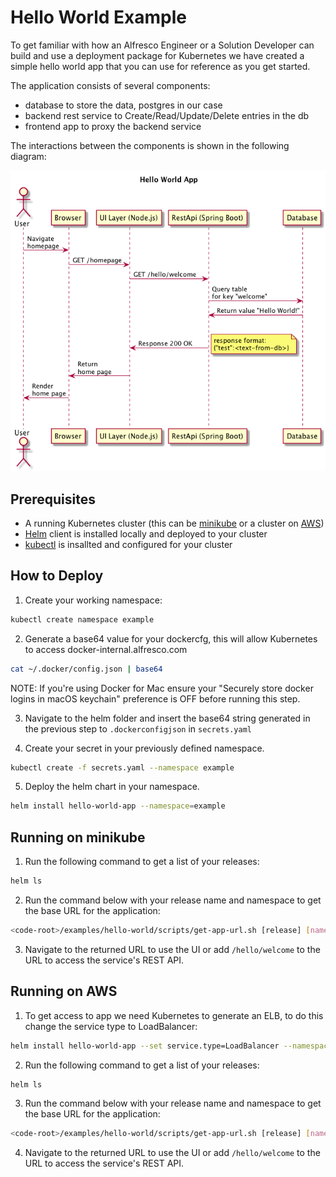 # Hello World Example 

To get familiar with how an Alfresco Engineer or a Solution Developer can build and use a deployment package for Kubernetes we have created a simple hello world app that you can use for reference as you get started.

The application consists of several components:
- database to store the data, postgres in our case
- backend rest service to Create/Read/Update/Delete entries in the db
- frontend app to proxy the backend service

The interactions between the components is shown in the following diagram:

![Sequence-diagram](./diagrams/sequence-diagram.png "sequence-diagram")

## Prerequisites

- A running Kubernetes cluster (this can be [minikube](https://kubernetes.io/docs/getting-started-guides/minikube/) or a cluster on [AWS](https://aws.amazon.com/blogs/compute/kubernetes-clusters-aws-kops/))
- [Helm](https://github.com/kubernetes/helm/blob/master/docs/install.md) client is installed locally and deployed to your cluster
- [kubectl](https://kubernetes.io/docs/tasks/tools/install-kubectl/) is insallted and configured for your cluster

## How to Deploy

1. Create your working namespace:

```bash
kubectl create namespace example 
```

2. Generate a base64 value for your dockercfg, this will allow Kubernetes to access docker-internal.alfresco.com

```bash
cat ~/.docker/config.json | base64 
```

NOTE: If you're using Docker for Mac ensure your "Securely store docker logins in macOS keychain" preference is OFF before running this step.

3. Navigate to the helm folder and insert the base64 string generated in the previous step to <code>.dockerconfigjson</code> in <code>secrets.yaml</code>

4. Create your secret in your previously defined namespace.

```bash
kubectl create -f secrets.yaml --namespace example
```

5. Deploy the helm chart in your namespace.

```bash
helm install hello-world-app --namespace=example
```

## Running on minikube

1. Run the following command to get a list of your releases:

```bash
helm ls
```

2. Run the command below with your release name and namespace to get the base URL for the application:

```bash
<code-root>/examples/hello-world/scripts/get-app-url.sh [release] [namespace]
```

3. Navigate to the returned URL to use the UI or add <code>/hello/welcome</code> to the URL to access the service's REST API.

## Running on AWS

1. To get access to app we need Kubernetes to generate an ELB, to do this change the service type to LoadBalancer:

```bash
helm install hello-world-app --set service.type=LoadBalancer --namespace=example
```

2. Run the following command to get a list of your releases:

```bash
helm ls
```

3. Run the command below with your release name and namespace to get the base URL for the application:

```bash
<code-root>/examples/hello-world/scripts/get-app-url.sh [release] [namespace]
```

4. Navigate to the returned URL to use the UI or add <code>/hello/welcome</code> to the URL to access the service's REST API.